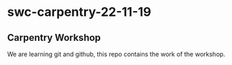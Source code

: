 # swc-carpentry-22-11-19
## Carpentry Workshop
We are learning git and github, this repo contains the work of the workshop. 
